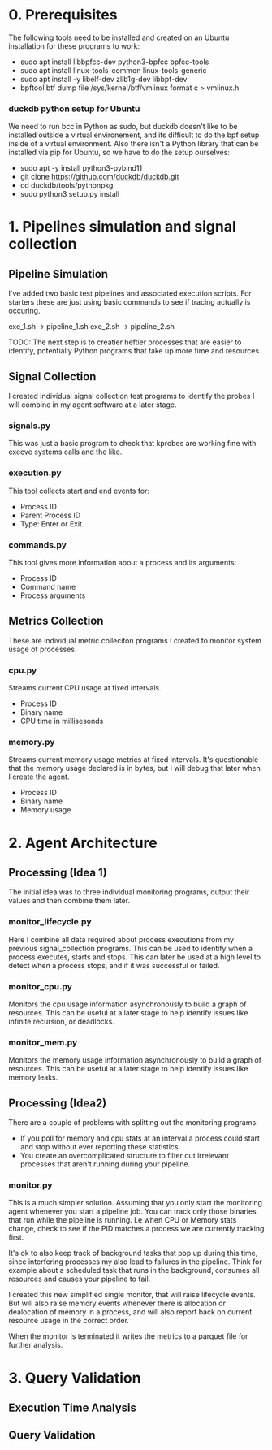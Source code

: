 # 0. Prerequisites

The following tools need to be installed and created on an Ubuntu installation for these programs to work:

- sudo apt install libbpfcc-dev python3-bpfcc bpfcc-tools
- sudo apt install linux-tools-common linux-tools-generic
- sudo apt install -y libelf-dev zlib1g-dev libbpf-dev
- bpftool btf dump file /sys/kernel/btf/vmlinux format c > vmlinux.h

### duckdb python setup for Ubuntu

We need to run bcc in Python as sudo, but duckdb doesn't like to be installed outside a virtual environement, and its difficult to do the bpf setup inside of a virtual environment. Also there isn't a Python library that can be installed via pip for Ubuntu, so we have to do the setup ourselves:

- sudo apt -y install python3-pybind11
- git clone https://github.com/duckdb/duckdb.git
- cd duckdb/tools/pythonpkg
- sudo python3 setup.py install

# 1. Pipelines simulation and signal collection

## Pipeline Simulation

I've added two basic test pipelines and associated execution scripts. For starters these are just using basic commands to see if tracing actually is occuring.

exe_1.sh -> pipeline_1.sh
exe_2.sh -> pipeline_2.sh

TODO: The next step is to creatier heftier processes that are easier to identify, potentially Python programs that take up more time and resources.

## Signal Collection

I created individual signal collection test programs to identify the probes I will combine in my agent software at a later stage.

### signals.py

This was just a basic program to check that kprobes are working fine with execve systems calls and the like.

### execution.py

This tool collects start and end events for:

- Process ID
- Parent Process ID
- Type: Enter or Exit

### commands.py

This tool gives more information about a process and its arguments:

- Process ID
- Command name
- Process arguments

## Metrics Collection

These are individual metric colleciton programs I created to monitor system usage of processes.

### cpu.py

Streams current CPU usage at fixed intervals.

- Process ID
- Binary name
- CPU time in millisesonds

### memory.py

Streams current memory usage metrics at fixed intervals. It's questionable that the memory usage declared is in bytes, but I will debug that later when I create the agent.

- Process ID
- Binary name
- Memory usage

# 2. Agent Architecture

## Processing (Idea 1)

The initial idea was to three individual monitoring programs, output their values and then combine them later.

### monitor_lifecycle.py

Here I combine all data required about process executions from my previous signal_collection programs. This can be used to identify when a process executes, starts and stops. This can later be used at a high level to detect when a process stops, and if it was successful or failed.

### monitor_cpu.py

Monitors the cpu usage information asynchronously to build a graph of resources. This can be useful at a later stage to help identify issues like infinite recursion, or deadlocks.

### monitor_mem.py

Monitors the memory usage information asynchronously to build a graph of resources. This can be useful at a later stage to help identify issues like memory leaks.

## Processing (Idea2)

There are a couple of problems with splitting out the monitoring programs:

- If you poll for memory and cpu stats at an interval a process could start and stop without ever reporting these statistics.
- You create an overcomplicated structure to filter out irrelevant processes that aren't running during your pipeline.

### monitor.py

This is a much simpler solution. Assuming that you only start the monitoring agent whenever you start a pipeline job. You can track only those binaries that run while the pipeline is running. I.e when CPU or Memory stats change, check to see if the PID matches a process we are currently tracking first.

It's ok to also keep track of background tasks that pop up during this time, since interfering processes my also lead to failures in the pipeline. Think for example about a scheduled task that runs in the background, consumes all resources and causes your pipeline to fail.

I created this new simplified single monitor, that will raise lifecycle events. But will also raise memory events whenever there is allocation or dealocation of memory in a process, and will also report back on current resource usage in the correct order.

When the monitor is terminated it writes the metrics to a parquet file for further analysis.

# 3. Query Validation

## Execution Time Analysis

## Query Validation
